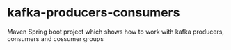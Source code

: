 # kafka-producers-consumers

Maven Spring boot project which shows how to work with kafka producers, consumers and cossumer groups
